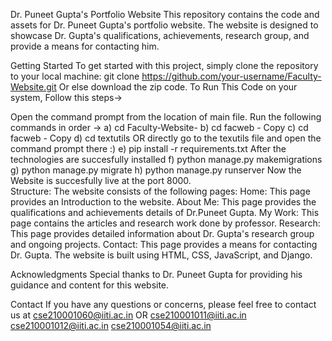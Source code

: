 Dr. Puneet Gupta's Portfolio Website
This repository contains the code and assets for Dr. Puneet Gupta's portfolio website. The website is designed to showcase Dr. Gupta's qualifications, achievements, research group, and provide a means for contacting him.

Getting Started
To get started with this project, simply clone the repository to your local machine:
git clone https://github.com/your-username/Faculty-Website.git
Or else download the zip code.
To Run This Code on your system, Follow this steps->

Open the command prompt from the location of main file.
Run the following commands in order ->
a) cd Faculty-Website-
b) cd facweb - Copy
c) cd facweb - Copy
d) cd textutils
OR directly go to the texutils file and open the command prompt there :)
e) pip install -r requirements.txt
After the technologies are succesfully installed
f) python manage.py makemigrations
g) python manage.py migrate
h) python manage.py runserver
Now the Website is succesfully live at the port 8000.<br />
Structure:
The website consists of the following pages:
Home: This page provides an Introduction to the website.
About Me: This page provides the qualifications and achievements details of Dr.Puneet Gupta.
My Work: This page contains the articles and research work done by professor.
Research: This page provides detailed information about Dr. Gupta's research group and ongoing projects.
Contact: This page provides a means for contacting Dr. Gupta.
The website is built using HTML, CSS, JavaScript, and Django.

Acknowledgments
Special thanks to Dr. Puneet Gupta for providing his guidance and content for this website.

Contact
If you have any questions or concerns, please feel free to contact us at cse210001060@iiti.ac.in OR cse210001011@iiti.ac.in
cse210001012@iiti.ac.in
cse210001054@iiti.ac.in
